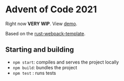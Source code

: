 # Advent of Code 2021

Right now **VERY WIP**. View [demo](https://ivancanal.es/advent-2021/).

Based on the [rust-webpack-template](https://github.com/rustwasm/rust-webpack-template).

## Starting and building

* `npm start`: compiles and serves the project locally
* `npm build`: bundles the project
* `npm test` : runs tests
